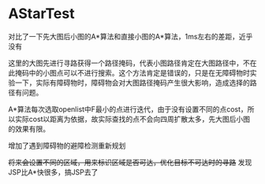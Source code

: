 # AStarTest


对比了一下先大图后小图的A\*算法和直接小图的A\*算法，1ms左右的差距，近乎没有

这里的大图先进行寻路获得一个路径掩码，代表小图路径肯定在大图路径中，不在此掩码中的小图点可以不进行搜索。这个方法肯定是错误的，只是在无障碍物时实验一下，实际有障碍物时，障碍物会对大图路径掩码产生很大影响，造成选择的路径有问题。

A*算法每次选取openlist中F最小的点进行迭代，由于没有设置不同的点cost，所以实际cost以距离为依据，故实际查找的点不会向四周扩散太多，先大图后小图的效果有限。

增加了遇到障碍物的避障检测重新规划

~~将来会设置不同的区域，用来标识区域是否可达，优化目标不可达时的寻路~~
发现JSP比A*快很多，搞JSP去了
